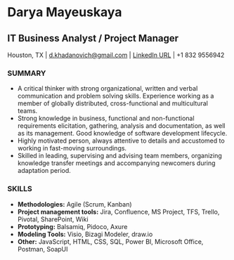 # Darya Mayeuskaya
## IT Business Analyst / Project Manager

Houston, TX | d.khadanovich@gmail.com | [LinkedIn URL](http://linkedin.com/in/darya-mayeuskaya-86b1a4110) | +1 832 9556942

### SUMMARY
* A critical thinker with strong organizational, written and verbal communication and problem solving skills. Experience working as a member of globally distributed, cross-functional and multicultural teams.  
* Strong knowledge in business, functional and non-functional requirements elicitation, gathering, analysis and documentation, as well as its management. Good knowledge of software development lifecycle.
* Highly motivated person, always attentive to details and accustomed to working in fast-moving surroundings.
* Skilled in leading, supervising and advising team members, organizing knowledge transfer meetings and accompanying newcomers during adaptation period. 

### SKILLS
* **Methodologies:** Agile (Scrum, Kanban)
* **Project management tools:** Jira, Confluence, MS Project, TFS, Trello, Pivotal, SharePoint, Wiki
* **Prototyping:** Balsamiq, Pidoco, Axure
* **Modeling Tools:** Visio, Bizagi Modeler, draw.io
* **Other:** JavaScript, HTML, CSS, SQL, Power BI, Microsoft Office, Postman, SoapUI
